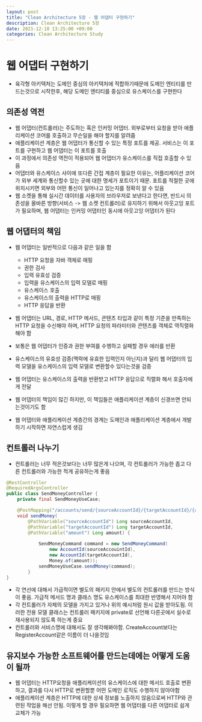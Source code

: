 ```yaml
---
layout: post
title: "Clean Architecture 5장 - 웹 어댑터 구현하기"
description: Clean Architecture 5장 
date: 2021-12-18 13:25:00 +09:00
categories: Clean Architecture Study
---
```


# 웹 어댑터 구현하기
- 육각형 아키텍처는 도메인 중심의 아키텍처에 적합하기때문에 도메인 엔티티를 만드는것으로 시작한후, 해당 도메인 엔티티를 중심으로 유스케이스를 구현한다

## 의존성 역전
- 웹 어댑터(컨트롤러)는 주도하는 혹은 인커밍 어댑터. 외부로부터 요청을 받아 애플리케이션 코어를 호출하고 무슨일을 해야 할지를 알려줌
- 애플리케이션 계층은 웹 어댑터가 통신할 수 있는 특정 포트를 제공. 서비스는 이 포트를 구현하고 웹 어댑터는 이 포트를 호출
- 이 과정에서 의존성 역전이 적용되어 웹 어댑터가 유스케이스를 직접 호출할 수 있음
- 어댑터와 유스케이스 사이에 또다른 간접 계층이 필요한 이유는, 어플리케이션 코어가 외부 세계와 통신할수 있는 곳에 대한 명세가 포트이기 때문. 포트를 적절한 곳에 위치시키면 외부와 어떤 통신이 일어나고 있는지를 정확히 알 수 있음
- 웹 소켓을 통해 실시간 데이터를 사용자의 브라우저로 보낸다고 한다면, 반드시 의존성을 올바른 방향(서비스 -> 웹 소켓 컨트롤러)로 유지하기 위해서 아웃고잉 포트가 필요하며, 웹 어댑터는 인커밍 어댑터인 동시에 아웃고잉 어댑터가 된다

## 웹 어댑터의 책임
- 웹 어댑터는 일반적으로 다음과 같은 일을 함
    * HTTP 요청을 자바 객체로 매핑
    * 권한 검사
    * 입력 유효성 검증
    * 입력을 유스케이스의 입력 모델로 매핑
    * 유스케이스 호출
    * 유스케이스의 출력을 HTTP로 매핑
    * HTTP 응답을 반환

- 웹 어댑터는 URL, 경로, HTTP 메서드, 콘텐츠 타입과 같이 특정 기준을 만족하는 HTTP 요청을 수신해야 하며, HTTP 요청의 파라미터와 콘텐츠를 객체로 역직렬화 해야 함
- 보통은 웹 어댑터가 인증과 권한 부여를 수행하고 실패할 경우 에러를 반환
- 유스케이스의 유효성 검증(맥락에 유효한 입력인지 아닌지)과 달리 웹 어댑터의 입력 모델을 유스케이스의 입력 모델로 변환할수 있다는것을 검증
- 웹 어댑터는 유스케이스의 출력을 반환받고 HTTP 응답으로 직렬화 해서 호출자에게 전달
- 웹 어댑터의 책임이 많긴 하지만, 이 책임들은 애플리케이션 계층이 신경쓰면 안되는것이기도 함
- 웹 어댑터와 애플리케이션 계층간의 경계는 도메인과 애플리케이션 계층에서 개발하기 시작하면 자연스럽게 생김

## 컨트롤러 나누기
- 컨트롤러는 너무 적은것보다는 너무 많은게 나으며, 각 컨트롤러가 가능한 좁고 다른 컨트롤러와 가능한 적게 공유하는게 좋음

```java
@RestController
@RequiredArgsController
public class SendMoneyController {
    private final SendMoneyUseCase;

    @PostMapping("/accounts/send/{sourceAccountId}/{targetAccountId}/{amount}")
    void sendMoney(
        @PathVariable("sourceAccountId") Long sourceAccountId,
        @PathVariable("targetAccountId") Long targetAccountId,
        @PathVariable("amount") Long amount) {
            
            SendMoneyCommand command = new SendMoneyCommand(
                new AccountId(sourceAccouintId),
                new AccountId(targetAccountId),
                Money.of(amount));
            sendMoneyUseCase.sendMoney(command);
        }
}
```

- 각 연선에 대해서 가급적이면 별도의 패키지 안에서 별도의 컨트롤러를 만드는 방식이 좋음. 가급적 메서드 명과 클래스 명도 유스케이스를 최대한 반영해서 지어야 함
- 각 컨트롤러가 자체의 모델을 가지고 있거나 위의 예시처럼 원시 값을 받아도됨. 이러한 전용 모델 클래스는 컨트롤러 패키지에 private로 선언해 다른곳에서 실수로 재사용되지 않도록 하는게 중요
- 컨트롤러와 서비스명에 대해서도 잘 생각해봐야함. CreateAccount보다는 RegisterAccount같은 이름이 더 나을것임

## 유지보수 가능한 소프트웨어를 만드는데에는 어떻게 도움이 될까
- 웹 어댑터는 HTTP요청을 애플리케이션의 유스케이스에 대한 메서드 호출로 변환하고, 결과를 다시 HTTP로 변환할뿐 어떤 도메인 로직도 수행하지 않아야함
- 애플리케이션 계층은 HTTP에 대한 상세 정보를 노출하지 않음으로써 HTTP와 관련된 작업을 해선 안됨. 이렇게 할 경우 필요하면 웹 어댑터를 다른 어댑터로 쉽게 교체가 가능